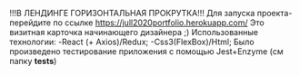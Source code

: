 !!!В ЛЕНДИНГЕ ГОРИЗОНТАЛЬНАЯ ПРОКРУТКА!!!
Для запуска проекта-перейдите по ссылке https://jull2020portfolio.herokuapp.com/
Это визитная карточка начинающего дизайнера ;)
Использованные технологии:
-React (+ Axios)/Redux;
-Css3(FlexBox)/Html;
Было произведено тестирование приложения с помощью Jest+Enzyme (см папку __tests__)

